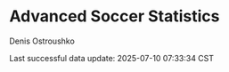 # Advanced Soccer Statistics
Denis Ostroushko

<!-- gfm -->

Last successful data update: 2025-07-10 07:33:34 CST
